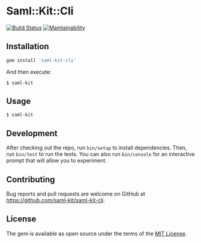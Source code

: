 # Saml::Kit::Cli

[![Build Status](https://travis-ci.org/saml-kit/saml-kit-cli.svg?branch=master)](https://travis-ci.org/saml-kit/saml-kit-cli)
[![Maintainability](https://api.codeclimate.com/v1/badges/f303b0bfa878d7b81722/maintainability)](https://codeclimate.com/github/saml-kit/saml-kit-cli/maintainability)

## Installation

```ruby
gem install 'saml-kit-cli'
```

And then execute:

    $ saml-kit

## Usage

    $ saml-kit

## Development

After checking out the repo, run `bin/setup` to install dependencies. Then, run `bin/test` to run the tests. You can also run `bin/console` for an interactive prompt that will allow you to experiment.

## Contributing

Bug reports and pull requests are welcome on GitHub at https://github.com/saml-kit/saml-kit-cli.

## License

The gem is available as open source under the terms of the [MIT License](https://opensource.org/licenses/MIT).
